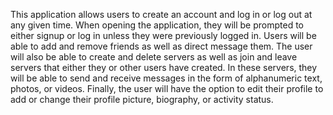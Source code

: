 This application allows users to create an account and log in or log out at any given time. When opening the application, they will be prompted to either signup or log in unless they were previously logged in. Users will be able to add and remove friends as well as direct message them. The user will also be able to create and delete servers as well as join and leave servers that either they or other users have created. In these servers, they will be able to send and receive messages in the form of alphanumeric text, photos, or videos. Finally, the user will have the option to edit their profile to add or change their profile picture, biography, or activity status.
